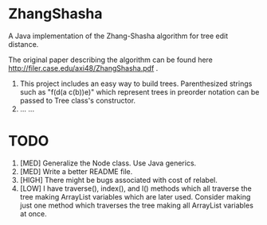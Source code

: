 ZhangShasha
===========

A Java implementation of the Zhang-Shasha algorithm for tree edit distance.

The original paper describing the algorithm can be found here http://filer.case.edu/axi48/ZhangShasha.pdf .

1. This project includes an easy way to build trees.
Parenthesized strings such as "f(d(a c(b))e)" which represent trees in preorder notation can be passed to Tree class's constructor. 
2. ...
...

TODO
====

1. [MED] Generalize the Node class. Use Java generics. 
2. [MED] Write a better README file.
3. [HIGH] There might be bugs associated with cost of relabel.
4. [LOW] I have traverse(), index(), and l() methods which all traverse the tree making ArrayList variables which are later used. Consider making just one method which traverses the tree making all ArrayList variables at once. 

